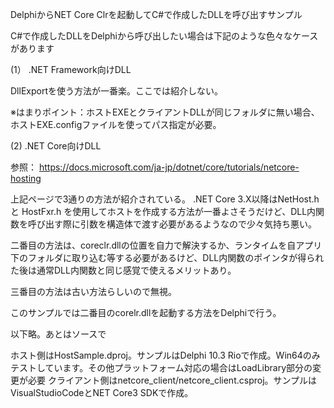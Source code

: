 DelphiからNET Core Clrを起動してC#で作成したDLLを呼び出すサンプル

C#で作成したDLLをDelphiから呼び出したい場合は下記のような色々なケースがあります

(1） .NET Framework向けDLL
  
  DllExportを使う方法が一番楽。ここでは紹介しない。
  
  ※はまりポイント：ホストEXEとクライアントDLLが同じフォルダに無い場合、ホストEXE.configファイルを使ってパス指定が必要。
  
(2) .NET Core向けDLL

 参照：  https://docs.microsoft.com/ja-jp/dotnet/core/tutorials/netcore-hosting

 上記ページで3通りの方法が紹介されている。
 .NET Core 3.X以降はNetHost.h と HostFxr.h を使用してホストを作成する方法が一番よさそうだけど、DLL内関数を呼び出す際に引数を構造体で渡す必要があるようなので少々気持ち悪い。
 
  二番目の方法は、coreclr.dllの位置を自力で解決するか、ランタイムを自アプリ下のフォルダに取り込む等する必要があるけど、DLL内関数のポインタが得られた後は通常DLL内関数と同じ感覚で使えるメリットあり。
  
  三番目の方法は古い方法らしいので無視。
  
  このサンプルでは二番目のcorelr.dllを起動する方法をDelphiで行う。
  
 以下略。あとはソースで
 
 ホスト側はHostSample.dproj。サンプルはDelphi 10.3 Rioで作成。Win64のみテストしています。その他プラットフォーム対応の場合はLoadLibrary部分の変更が必要
 クライアント側はnetcore_client/netcore_client.csproj。サンプルはVisualStudioCodeとNET Core3 SDKで作成。

